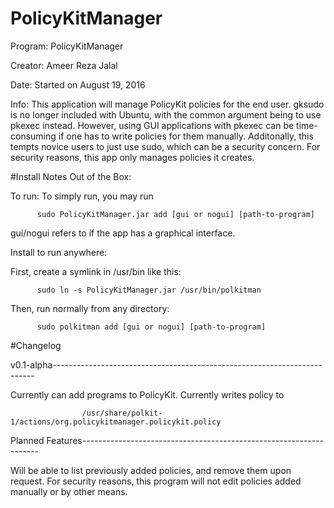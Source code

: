 # PolicyKitManager
Program:  PolicyKitManager

Creator:  Ameer Reza Jalal

Date:     Started on August 19, 2016

Info:     This application will manage PolicyKit policies for the end user. gksudo is no longer
          included with Ubuntu, with the common argument being to use pkexec instead. However,
          using GUI applications with pkexec can be time-consuming if one has to write policies
          for them manually. Additonally, this tempts novice users to just use sudo, which can be a
          security concern. For security reasons, this app only manages policies it creates.

#Install Notes
Out of the Box:

To run:   To simply run, you may run 

          sudo PolicyKitManager.jar add [gui or nogui] [path-to-program] 
          
gui/nogui refers to if the app has a graphical interface.

Install to run anywhere:

First, create a symlink in /usr/bin like this:

          sudo ln -s PolicyKitManager.jar /usr/bin/polkitman
         
Then, run normally from any directory:

          sudo polkitman add [gui or nogui] [path-to-program]

#Changelog

v0.1-alpha-------------------------------------------------------------------------

Currently can add programs to PolicyKit. Currently writes policy to

                    /usr/share/polkit-1/actions/org.policykitmanager.policykit.policy
                    
Planned Features-------------------------------------------------------------------

Will be able to list previously added policies, and remove them upon request.
For security reasons, this program will not edit policies added manually or by other means. 
